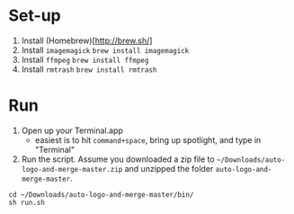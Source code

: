 # Set-up

1. Install (Homebrew)[http://brew.sh/]
2. Install `imagemagick`
```brew install imagemagick```
3. Install `ffmpeg`
```brew install ffmpeg```
4. Install `rmtrash`
```brew install rmtrash```

# Run

1. Open up your Terminal.app
	- easiest is to hit `command+space`, bring up spotlight, and type in "Terminal"
2. Run the script. Assume you downloaded a zip file to `~/Downloads/auto-logo-and-merge-master.zip` and unzipped the folder `auto-logo-and-merge-master`.
```
cd ~/Downloads/auto-logo-and-merge-master/bin/
sh run.sh
```

